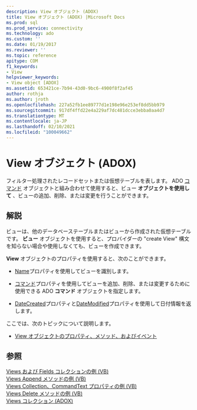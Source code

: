 ```yaml
---
description: View オブジェクト (ADOX)
title: View オブジェクト (ADOX) |Microsoft Docs
ms.prod: sql
ms.prod_service: connectivity
ms.technology: ado
ms.custom: ''
ms.date: 01/19/2017
ms.reviewer: ''
ms.topic: reference
apitype: COM
f1_keywords:
- View
helpviewer_keywords:
- View object [ADOX]
ms.assetid: 653421ce-7b94-43d0-9bc6-4900f8f2af45
author: rothja
ms.author: jroth
ms.openlocfilehash: 227a52fb1ee89777d1e198e96e253ef8dd5bb979
ms.sourcegitcommit: 917df4ffd22e4a229af7dc481dcce3ebba0aa4d7
ms.translationtype: MT
ms.contentlocale: ja-JP
ms.lasthandoff: 02/10/2021
ms.locfileid: "100049662"
---
```

# <a name="view-object-adox"></a>View オブジェクト (ADOX)
フィルター処理されたレコードセットまたは仮想テーブルを表します。 ADO [コマンド](../ado-api/command-object-ado.md) オブジェクトと組み合わせて使用すると、ビュー **オブジェクトを使用して** 、ビューの追加、削除、または変更を行うことができます。  
  
## <a name="remarks"></a>解説  
 ビューは、他のデータベーステーブルまたはビューから作成された仮想テーブルです。 **ビュー** オブジェクトを使用すると、プロバイダーの "create View" 構文を知らない場合や使用しなくても、ビューを作成できます。  
  
 **View** オブジェクトのプロパティを使用すると、次のことができます。  
  
-   [Name](./name-property-adox.md)プロパティを使用してビューを識別します。  
  
-   [コマンド](./command-property-adox.md)プロパティを使用してビューを追加、削除、または変更するために使用できる ADO **コマンド** オブジェクトを指定します。  
  
-   [DateCreated](./datecreated-property-adox.md)プロパティと[DateModified](./datemodified-property-adox.md)プロパティを使用して日付情報を返します。  
  
 ここでは、次のトピックについて説明します。  
  
-   [View オブジェクトのプロパティ、メソッド、およびイベント](./view-object-properties-methods-and-events.md)  
  
## <a name="see-also"></a>参照  
 [Views および Fields コレクションの例 (VB)](./views-and-fields-collections-example-vb.md)   
 [Views Append メソッドの例 (VB)](./views-append-method-example-vb.md)   
 [Views Collection、CommandText プロパティの例 (VB)](./views-collection-commandtext-property-example-vb.md)   
 [Views Delete メソッドの例 (VB)](./views-delete-method-example-vb.md)   
 [Views コレクション (ADOX)](./views-collection-adox.md)